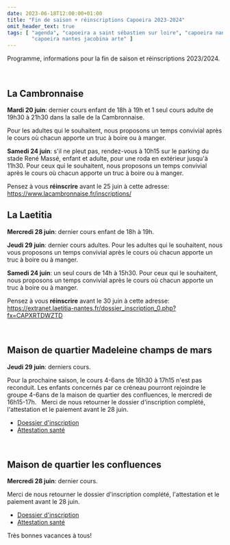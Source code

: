 ```yaml
---
date: 2023-06-18T12:00:00+01:00
title: "Fin de saison + réinscriptions Capoeira 2023-2024"
omit_header_text: true
tags: [ "agenda", "capoeira a saint sébastien sur loire", "capoeira nantes",
        "capoeira nantes jacobina arte" ]
---
```


Programme, informations pour la fin de saison et réinscriptions 2023/2024.

<!--more-->
 
## La Cambronnaise

**Mardi 20 juin**: dernier cours enfant de 18h à 19h et 1 seul cours adulte de
19h30 à 21h30 dans la salle de la Cambronnaise.

Pour les adultes qui le souhaitent, nous proposons un temps convivial après le
cours où chacun apporte un truc à boire ou à manger.

**Samedi 24 juin**: s'il ne pleut pas, rendez-vous à 10h15 sur le parking du
stade René Massé, enfant et adulte, pour une roda en extérieur jusqu'à 11h30.
Pour ceux qui le souhaitent, nous proposons un temps convivial après le cours
où chacun apporte un truc à boire ou à manger.

Pensez à vous **réinscrire** avant le 25 juin à cette adresse:
<https://www.lacambronnaise.fr/inscriptions/>


## La Laetitia

**Mercredi 28 juin**: dernier cours enfant de 18h à 19h.

**Jeudi 29 juin**: dernier cours adultes. Pour les adultes qui le souhaitent,
nous vous proposons un temps convivial après le cours où chacun apporte un truc
à boire ou à manger.

**Samedi 24 juin**: un seul cours de 14h à 15h30. Pour ceux qui le souhaitent,
nous proposons un temps convivial après le cours où chacun apporte un truc à
boire ou à manger.

Pensez à vous **réinscrire** avant le 30 juin à cette adresse:
<https://extranet.laetitia-nantes.fr/dossier_inscription_0.php?fx=CAPXRTDWZTD>

 
## Maison de quartier Madeleine champs de mars

**Jeudi 29 juin**: derniers cours.

Pour la prochaine saison, le cours 4-6ans de 16h30 à 17h15 n'est pas reconduit.
Les enfants concernés par ce créneau pourront rejoindre le groupe 4-6ans de la
maison de quartier des confluences, le mercredi de 16h15-17h.
 
Merci de nous retourner le dossier d'inscription complété, l'attestation et le
paiement avant le 28 juin.

* [Doessier d'inscription](dossier-inscription-Asso-capoeira-et-culture-bresilienne-Maisons-de-quartiers-2023-24.pdf)
* [Attestation santé](QS-Sport-ACCB-Questionnaire-de-sante.pdf)

 
## Maison de quartier les confluences

**Mercredi 28 juin**: dernier cours.

Merci de nous retourner le dossier d'inscription complété, l'attestation et le
paiement avant le 28 juin.

* [Doessier d'inscription](dossier-inscription-Asso-capoeira-et-culture-bresilienne-Maisons-de-quartiers-2023-24.pdf)
* [Attestation santé](QS-Sport-ACCB-Questionnaire-de-sante.pdf)


Très bonnes vacances à tous!

